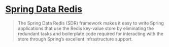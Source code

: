 # [Spring Data Redis](https://projects.spring.io/spring-data-redis/)

> The Spring Data Redis (SDR) framework makes it easy to write Spring applications that use the Redis key-value store by eliminating the redundant tasks and boilerplate code required for interacting with the store through Spring’s excellent infrastructure support.


